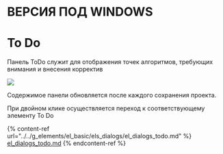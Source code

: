 # ВЕРСИЯ ПОД WINDOWS

# To Do

Панель ToDo служит для отображения точек алгоритмов, требующих внимания и внесения корректив

![](<../../.gitbook/assets/image (567).png>)

Содержимое панели обновляется после каждого сохранения проекта.

При двойном клике осуществляется переход к соответствующему элементу To Do

{% content-ref url="../../g_elements/el_basic/els_dialogs/el_dialogs_todo.md" %}
[el\_dialogs\_todo.md](../../g\_elements/el\_basic/els\_dialogs/el\_dialogs\_todo.md)
{% endcontent-ref %}
